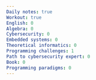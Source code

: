 ```yaml
---
Daily notes: true
Workout: true
English: 0
Algebra: 0
Cybersecurity: 0
Embedded systems: 0
Theoretical informatics: 0
Programming challenges: 1
Path to cybersecurity expert: 0
Book: 0
Programming paradigms: 0
---
```




